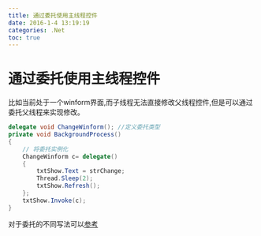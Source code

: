 ```yaml
---
title: 通过委托使用主线程控件
date: 2016-1-4 13:19:19
categories: .Net
toc: true
---
```


# 通过委托使用主线程控件

比如当前处于一个winform界面,而子线程无法直接修改父线程控件,但是可以通过委托父线程来实现修改。
``` csharp
delegate void ChangeWinform(); //定义委托类型
private void BackgroundProcess() 
{
    // 将委托实例化
    ChangeWinform c= delegate() 
    {
        txtShow.Text = strChange;
        Thread.Sleep(2);
        txtShow.Refresh(); 
    };
    txtShow.Invoke(c);
}
```
对于委托的不同写法可以[参考](http://www.cnblogs.com/Blackieboy/articles/2203346.html)


